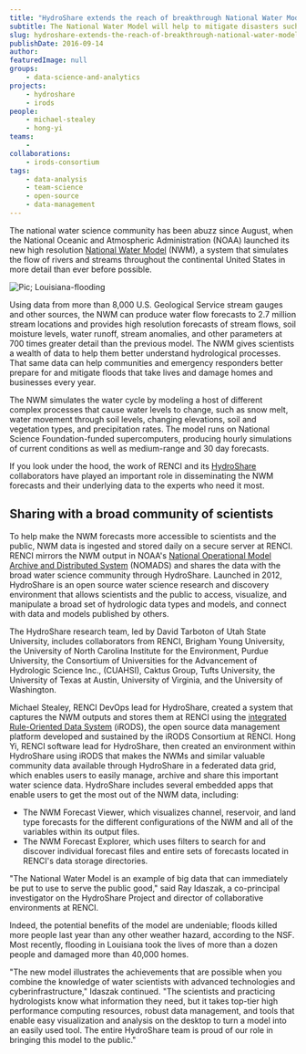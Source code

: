 ```yaml
---
title: "HydroShare extends the reach of breakthrough National Water Model"
subtitle: The National Water Model will help to mitigate disasters such as the recent flooding in Louisiana shown here. HydroShare and iRODS are helping to bring the model to a wider community of scientists and practitioners
slug: hydroshare-extends-the-reach-of-breakthrough-national-water-model
publishDate: 2016-09-14
author: 
featuredImage: null
groups:
    - data-science-and-analytics
projects:
    - hydroshare
    - irods
people:
    - michael-stealey
    - hong-yi
teams: 
    - 
collaborations:
    - irods-consortium
tags:
    - data-analysis
    - team-science
    - open-source
    - data-management
---
```


The national water science community has been abuzz since August, when the National Oceanic and Atmospheric Administration (NOAA) launched its new high resolution [National Water Model](http://water.noaa.gov/about/nwm) (NWM), a system that simulates the flow of rivers and streams throughout the continental United States in more detail than ever before possible.

![Pic; Louisiana-flooding](https://renci.org/wp-content/uploads/2016/09/Independence-louisiana-flooding-0311-exlarge-169.jpg)  

Using data from more than 8,000 U.S. Geological Service stream gauges and other sources, the NWM can produce water flow forecasts to 2.7 million stream locations and provides high resolution forecasts of stream flows, soil moisture levels, water runoff, stream anomalies, and other parameters at 700 times greater detail than the previous model. The NWM gives scientists a wealth of data to help them better understand hydrological processes. That same data can help communities and emergency responders better prepare for and mitigate floods that take lives and damage homes and businesses every year.

The NWM simulates the water cycle by modeling a host of different complex processes that cause water levels to change, such as snow melt, water movement through soil levels, changing elevations, soil and vegetation types, and precipitation rates. The model runs on National Science Foundation-funded supercomputers, producing hourly simulations of current conditions as well as medium-range and 30 day forecasts.

If you look under the hood, the work of RENCI and its [HydroShare](https://www.hydroshare.org/) collaborators have played an important role in disseminating the NWM forecasts and their underlying data to the experts who need it most. 

## Sharing with a broad community of scientists

To help make the NWM forecasts more accessible to scientists and the public, NWM data is ingested and stored daily on a secure server at RENCI. RENCI mirrors the NWM output in NOAA's [National Operational Model Archive and Distributed System](https://nomads.ncep.noaa.gov/) (NOMADS) and shares the data with the broad water science community through HydroShare. Launched in 2012, HydroShare is an open source water science research and discovery environment that allows scientists and the public to access, visualize, and manipulate a broad set of hydrologic data types and models, and connect with data and models published by others.

The HydroShare research team, led by David Tarboton of Utah State University, includes collaborators from RENCI, Brigham Young University, the University of North Carolina Institute for the Environment, Purdue University, the Consortium of Universities for the Advancement of Hydrologic Science Inc., (CUAHSI), Caktus Group, Tufts University, the University of Texas at Austin, University of Virginia, and the University of Washington.

Michael Stealey, RENCI DevOps lead for HydroShare, created a system that captures the NWM outputs and stores them at RENCI using the [integrated Rule-Oriented Data System](http://www.irods.org) (iRODS), the open source data management platform developed and sustained by the iRODS Consortium at RENCI. Hong Yi, RENCI software lead for HydroShare, then created an environment within HydroShare using iRODS that makes the NWMs and similar valuable community data available through HydroShare in a federated data grid, which enables users to easily manage, archive and share this important water science data. HydroShare includes several embedded apps that enable users to get the most out of the NWM data, including:

*   The NWM Forecast Viewer, which visualizes channel, reservoir, and land type forecasts for the different configurations of the NWM and all of the variables within its output files.
*   The NWM Forecast Explorer, which uses filters to search for and discover individual forecast files and entire sets of forecasts located in RENCI's data storage directories.

"The National Water Model is an example of big data that can immediately be put to use to serve the public good," said Ray Idaszak, a co-principal investigator on the HydroShare Project and director of collaborative environments at RENCI.

Indeed, the potential benefits of the model are undeniable; floods killed more people last year than any other weather hazard, according to the NSF. Most recently, flooding in Louisiana took the lives of more than a dozen people and damaged more than 40,000 homes.

"The new model illustrates the achievements that are possible when you combine the knowledge of water scientists with advanced technologies and cyberinfrastructure," Idaszak continued. "The scientists and practicing hydrologists know what information they need, but it takes top-tier high performance computing resources, robust data management, and tools that enable easy visualization and analysis on the desktop to turn a model into an easily used tool. The entire HydroShare team is proud of our role in bringing this model to the public."
